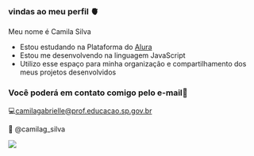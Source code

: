 ### vindas ao meu perfil 🫀

Meu nome é Camila Silva

- Estou estudando na Plataforma do [Alura](https://www.alura.com.br)
- Estou me desenvolvendo na linguagem JavaScript
- Utilizo esse espaço para minha organização e compartilhamento dos meus projetos desenvolvidos

### Você poderá em contato comigo pelo e-mail🌻

💻camilagabrielle@prof.educacao.sp.gov.br

📱 @camilag_silva

![](https://media1.tenor.com/m/2YRJ_cZfPB8AAAAd/thales-deboche.gif)
